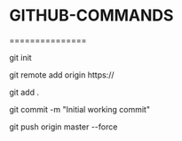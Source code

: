 # GITHUB-COMMANDS
===============

git init 

git remote add origin https://

git add .

git commit -m "Initial working commit"

git push origin master --force

